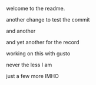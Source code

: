 welcome to the readme.

another change to test the commit

and another

and yet another for the record

working on this with gusto

never the less I am

just a few more IMHO